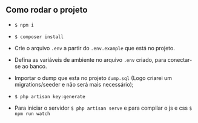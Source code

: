 ## Como rodar o projeto

- `$ npm i`
- `$ composer install`
- Crie o arquivo `.env` a partir do `.env.example` que está no projeto.
- Defina as variáveis de ambiente no arquivo `.env` criado, para conectar-se ao banco.
- Importar o dump que esta no projeto `dump.sql` (Logo criarei um migrations/seeder e não será mais necessário);
- `$ php artisan key:generate`

- Para iniciar o servidor `$ php artisan serve` e para compilar o js e css `$ npm run watch`
